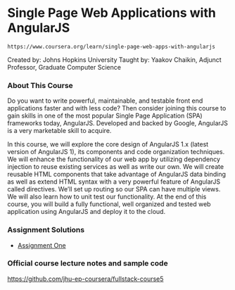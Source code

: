 # Single Page Web Applications with AngularJS

```
https://www.coursera.org/learn/single-page-web-apps-with-angularjs
```

Created by: Johns Hopkins University
Taught by:  Yaakov Chaikin, Adjunct Professor, Graduate Computer Science

### About This Course

Do you want to write powerful, maintainable, and testable front end applications faster and with less code? Then consider joining this course to gain skills in one of the most popular Single Page Application (SPA) frameworks today, AngularJS. Developed and backed by Google, AngularJS is a very marketable skill to acquire.

In this course, we will explore the core design of AngularJS 1.x (latest version of AngularJS 1), its components and code organization techniques. We will enhance the functionality of our web app by utilizing dependency injection to reuse existing services as well as write our own. We will create reusable HTML components that take advantage of AngularJS data binding as well as extend HTML syntax with a very powerful feature of AngularJS called directives. We’ll set up routing so our SPA can have multiple views. We will also learn how to unit test our functionality. At the end of this course, you will build a fully functional, well organized and tested web application using AngularJS and deploy it to the cloud.

### Assignment Solutions


<ul>
  <li><a href="https://fortyfunbobby.github.io/coursera-projects/jhu-fullstack-course5/module1-solution/index.html">Assignment One</a></li>
</ul>


### Official course lecture notes and sample code 
 
<a href="https://github.com/jhu-ep-coursera/fullstack-course5">https://github.com/jhu-ep-coursera/fullstack-course5</a>
